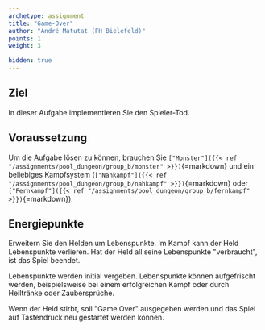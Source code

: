 ```yaml
---
archetype: assignment
title: "Game-Over"
author: "André Matutat (FH Bielefeld)"
points: 1
weight: 3

hidden: true
---
```


## Ziel

In dieser Aufgabe implementieren Sie den Spieler-Tod.

## Voraussetzung

Um die Aufgabe lösen zu können, brauchen Sie `["Monster"]({{< ref "/assignments/pool_dungeon/group_b/monster" >}})`{=markdown} und ein beliebiges Kampfsystem (`["Nahkampf"]({{< ref "/assignments/pool_dungeon/group_b/nahkampf" >}})`{=markdown} oder `["Fernkampf"]({{< ref "/assignments/pool_dungeon/group_b/fernkampf" >}})`{=markdown}).

## Energiepunkte

Erweitern Sie den Helden um Lebenspunkte. Im Kampf kann der Held Lebenspunkte verlieren. Hat der Held all seine Lebenspunkte "verbraucht", ist das Spiel beendet.

Lebenspunkte werden initial vergeben. Lebenspunkte können aufgefrischt werden, beispielsweise bei einem erfolgreichen Kampf oder durch Heiltränke oder Zaubersprüche.

Wenn der Held stirbt, soll "Game Over" ausgegeben werden und das Spiel auf Tastendruck neu gestartet werden können.
